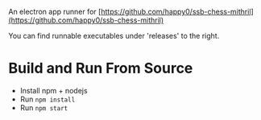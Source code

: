 An electron app runner for [https://github.com/happy0/ssb-chess-mithril](https://github.com/happy0/ssb-chess-mithril)

You can find runnable executables under 'releases' to the right.

# Build and Run From Source

* Install npm + nodejs
* Run `npm install`
* Run `npm start`
